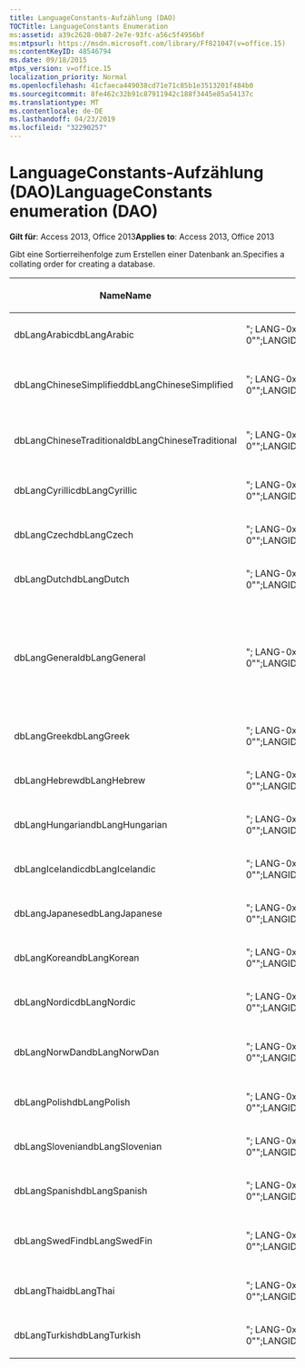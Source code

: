 ```yaml
---
title: LanguageConstants-Aufzählung (DAO)
TOCTitle: LanguageConstants Enumeration
ms:assetid: a39c2628-0b87-2e7e-93fc-a56c5f4956bf
ms:mtpsurl: https://msdn.microsoft.com/library/Ff821047(v=office.15)
ms:contentKeyID: 48546794
ms.date: 09/18/2015
mtps_version: v=office.15
localization_priority: Normal
ms.openlocfilehash: 41cfaeca449038cd71e71c85b1e3513201f484b0
ms.sourcegitcommit: 8fe462c32b91c87911942c188f3445e85a54137c
ms.translationtype: MT
ms.contentlocale: de-DE
ms.lasthandoff: 04/23/2019
ms.locfileid: "32290257"
---
```

# <a name="languageconstants-enumeration-dao"></a><span data-ttu-id="c880c-102">LanguageConstants-Aufzählung (DAO)</span><span class="sxs-lookup"><span data-stu-id="c880c-102">LanguageConstants enumeration (DAO)</span></span>


<span data-ttu-id="c880c-103">**Gilt für**: Access 2013, Office 2013</span><span class="sxs-lookup"><span data-stu-id="c880c-103">**Applies to**: Access 2013, Office 2013</span></span>

<span data-ttu-id="c880c-104">Gibt eine Sortierreihenfolge zum Erstellen einer Datenbank an.</span><span class="sxs-lookup"><span data-stu-id="c880c-104">Specifies a collating order for creating a database.</span></span>

<table>
<colgroup>
<col style="width: 33%" />
<col style="width: 33%" />
<col style="width: 33%" />
</colgroup>
<thead>
<tr class="header">
<th><p><span data-ttu-id="c880c-105">Name</span><span class="sxs-lookup"><span data-stu-id="c880c-105">Name</span></span></p></th>
<th><p><span data-ttu-id="c880c-106">Wert</span><span class="sxs-lookup"><span data-stu-id="c880c-106">Value</span></span></p></th>
<th><p><span data-ttu-id="c880c-107">Beschreibung</span><span class="sxs-lookup"><span data-stu-id="c880c-107">Description</span></span></p></th>
</tr>
</thead>
<tbody>
<tr class="odd">
<td><p><span data-ttu-id="c880c-108">dbLangArabic</span><span class="sxs-lookup"><span data-stu-id="c880c-108">dbLangArabic</span></span></p></td>
<td><p><span data-ttu-id="c880c-109">&quot;; LANG-0x0401; CP = 1256; Land = 0&quot;</span><span class="sxs-lookup"><span data-stu-id="c880c-109">&quot;;LANGID=0x0401;CP=1256;COUNTRY=0&quot;</span></span></p></td>
<td><p><span data-ttu-id="c880c-110">Arabisch</span><span class="sxs-lookup"><span data-stu-id="c880c-110">Arabic</span></span></p></td>
</tr>
<tr class="even">
<td><p><span data-ttu-id="c880c-111">dbLangChineseSimplified</span><span class="sxs-lookup"><span data-stu-id="c880c-111">dbLangChineseSimplified</span></span></p></td>
<td><p><span data-ttu-id="c880c-112">&quot;; LANG-0x0804; CP = 936; Land = 0&quot;</span><span class="sxs-lookup"><span data-stu-id="c880c-112">&quot;;LANGID=0x0804;CP=936;COUNTRY=0&quot;</span></span></p></td>
<td><p><span data-ttu-id="c880c-113">Chinesisch (vereinfacht)</span><span class="sxs-lookup"><span data-stu-id="c880c-113">Simplified Chinese</span></span></p></td>
</tr>
<tr class="odd">
<td><p><span data-ttu-id="c880c-114">dbLangChineseTraditional</span><span class="sxs-lookup"><span data-stu-id="c880c-114">dbLangChineseTraditional</span></span></p></td>
<td><p><span data-ttu-id="c880c-115">&quot;; LANG-0x0404; CP = 950; Land = 0&quot;</span><span class="sxs-lookup"><span data-stu-id="c880c-115">&quot;;LANGID=0x0404;CP=950;COUNTRY=0&quot;</span></span></p></td>
<td><p><span data-ttu-id="c880c-116">Chinesisch (traditionell)</span><span class="sxs-lookup"><span data-stu-id="c880c-116">Traditional Chinese</span></span></p></td>
</tr>
<tr class="even">
<td><p><span data-ttu-id="c880c-117">dbLangCyrillic</span><span class="sxs-lookup"><span data-stu-id="c880c-117">dbLangCyrillic</span></span></p></td>
<td><p><span data-ttu-id="c880c-118">&quot;; LANG-0x0419; CP = 1251; Land = 0&quot;</span><span class="sxs-lookup"><span data-stu-id="c880c-118">&quot;;LANGID=0x0419;CP=1251;COUNTRY=0&quot;</span></span></p></td>
<td><p><span data-ttu-id="c880c-119">Russisch</span><span class="sxs-lookup"><span data-stu-id="c880c-119">Russian</span></span></p></td>
</tr>
<tr class="odd">
<td><p><span data-ttu-id="c880c-120">dbLangCzech</span><span class="sxs-lookup"><span data-stu-id="c880c-120">dbLangCzech</span></span></p></td>
<td><p><span data-ttu-id="c880c-121">&quot;; LANG-0x0405; CP = 1250; Land = 0&quot;</span><span class="sxs-lookup"><span data-stu-id="c880c-121">&quot;;LANGID=0x0405;CP=1250;COUNTRY=0&quot;</span></span></p></td>
<td><p><span data-ttu-id="c880c-122">Tschechisch</span><span class="sxs-lookup"><span data-stu-id="c880c-122">Czech</span></span></p></td>
</tr>
<tr class="even">
<td><p><span data-ttu-id="c880c-123">dbLangDutch</span><span class="sxs-lookup"><span data-stu-id="c880c-123">dbLangDutch</span></span></p></td>
<td><p><span data-ttu-id="c880c-124">&quot;; LANG-0x0413; CP = 1252; Land = 0&quot;</span><span class="sxs-lookup"><span data-stu-id="c880c-124">&quot;;LANGID=0x0413;CP=1252;COUNTRY=0&quot;</span></span></p></td>
<td><p><span data-ttu-id="c880c-125">Niederländisch</span><span class="sxs-lookup"><span data-stu-id="c880c-125">Dutch</span></span></p></td>
</tr>
<tr class="odd">
<td><p><span data-ttu-id="c880c-126">dbLangGeneral</span><span class="sxs-lookup"><span data-stu-id="c880c-126">dbLangGeneral</span></span></p></td>
<td><p><span data-ttu-id="c880c-127">&quot;; LANG-0x0409; CP = 1252; Land = 0&quot;</span><span class="sxs-lookup"><span data-stu-id="c880c-127">&quot;;LANGID=0x0409;CP=1252;COUNTRY=0&quot;</span></span></p></td>
<td><p><span data-ttu-id="c880c-128">Englisch, Deutsch, Französisch, Portugiesisch, Italienisch und modernes Spanisch</span><span class="sxs-lookup"><span data-stu-id="c880c-128">English, German, French, Portuguese, Italian, and Modern Spanish</span></span></p></td>
</tr>
<tr class="even">
<td><p><span data-ttu-id="c880c-129">dbLangGreek</span><span class="sxs-lookup"><span data-stu-id="c880c-129">dbLangGreek</span></span></p></td>
<td><p><span data-ttu-id="c880c-130">&quot;; LANG-0x0408; CP = 1253; Land = 0&quot;</span><span class="sxs-lookup"><span data-stu-id="c880c-130">&quot;;LANGID=0x0408;CP=1253;COUNTRY=0&quot;</span></span></p></td>
<td><p><span data-ttu-id="c880c-131">Griechisch</span><span class="sxs-lookup"><span data-stu-id="c880c-131">Greek</span></span></p></td>
</tr>
<tr class="odd">
<td><p><span data-ttu-id="c880c-132">dbLangHebrew</span><span class="sxs-lookup"><span data-stu-id="c880c-132">dbLangHebrew</span></span></p></td>
<td><p><span data-ttu-id="c880c-133">&quot;; LANG-0x040D; CP = 1255; Land = 0&quot;</span><span class="sxs-lookup"><span data-stu-id="c880c-133">&quot;;LANGID=0x040D;CP=1255;COUNTRY=0&quot;</span></span></p></td>
<td><p><span data-ttu-id="c880c-134">Hebräisch</span><span class="sxs-lookup"><span data-stu-id="c880c-134">Hebrew</span></span></p></td>
</tr>
<tr class="even">
<td><p><span data-ttu-id="c880c-135">dbLangHungarian</span><span class="sxs-lookup"><span data-stu-id="c880c-135">dbLangHungarian</span></span></p></td>
<td><p><span data-ttu-id="c880c-136">&quot;; LANG-0x040E; CP = 1250; Land = 0&quot;</span><span class="sxs-lookup"><span data-stu-id="c880c-136">&quot;;LANGID=0x040E;CP=1250;COUNTRY=0&quot;</span></span></p></td>
<td><p><span data-ttu-id="c880c-137">Ungarisch</span><span class="sxs-lookup"><span data-stu-id="c880c-137">Hungarian</span></span></p></td>
</tr>
<tr class="odd">
<td><p><span data-ttu-id="c880c-138">dbLangIcelandic</span><span class="sxs-lookup"><span data-stu-id="c880c-138">dbLangIcelandic</span></span></p></td>
<td><p><span data-ttu-id="c880c-139">&quot;; LANG-0x040F; CP = 1252; Land = 0&quot;</span><span class="sxs-lookup"><span data-stu-id="c880c-139">&quot;;LANGID=0x040F;CP=1252;COUNTRY=0&quot;</span></span></p></td>
<td><p><span data-ttu-id="c880c-140">Isländisch</span><span class="sxs-lookup"><span data-stu-id="c880c-140">Icelandic</span></span></p></td>
</tr>
<tr class="even">
<td><p><span data-ttu-id="c880c-141">dbLangJapanese</span><span class="sxs-lookup"><span data-stu-id="c880c-141">dbLangJapanese</span></span></p></td>
<td><p><span data-ttu-id="c880c-142">&quot;; LANG-0x0411; CP = 932; Land = 0&quot;</span><span class="sxs-lookup"><span data-stu-id="c880c-142">&quot;;LANGID=0x0411;CP=932;COUNTRY=0&quot;</span></span></p></td>
<td><p><span data-ttu-id="c880c-143">Japanisch</span><span class="sxs-lookup"><span data-stu-id="c880c-143">Japanese</span></span></p></td>
</tr>
<tr class="odd">
<td><p><span data-ttu-id="c880c-144">dbLangKorean</span><span class="sxs-lookup"><span data-stu-id="c880c-144">dbLangKorean</span></span></p></td>
<td><p><span data-ttu-id="c880c-145">&quot;; LANG-0x0412; CP = 949; Land = 0&quot;</span><span class="sxs-lookup"><span data-stu-id="c880c-145">&quot;;LANGID=0x0412;CP=949;COUNTRY=0&quot;</span></span></p></td>
<td><p><span data-ttu-id="c880c-146">Koreanisch</span><span class="sxs-lookup"><span data-stu-id="c880c-146">Korean</span></span></p></td>
</tr>
<tr class="even">
<td><p><span data-ttu-id="c880c-147">dbLangNordic</span><span class="sxs-lookup"><span data-stu-id="c880c-147">dbLangNordic</span></span></p></td>
<td><p><span data-ttu-id="c880c-148">&quot;; LANG-0x041D; CP = 1252; Land = 0&quot;</span><span class="sxs-lookup"><span data-stu-id="c880c-148">&quot;;LANGID=0x041D;CP=1252;COUNTRY=0&quot;</span></span></p></td>
<td><p><span data-ttu-id="c880c-149">Nordic</span><span class="sxs-lookup"><span data-stu-id="c880c-149">Nordic</span></span></p></td>
</tr>
<tr class="odd">
<td><p><span data-ttu-id="c880c-150">dbLangNorwDan</span><span class="sxs-lookup"><span data-stu-id="c880c-150">dbLangNorwDan</span></span></p></td>
<td><p><span data-ttu-id="c880c-151">&quot;; LANG-0x0406; CP = 1252; Land = 0&quot;</span><span class="sxs-lookup"><span data-stu-id="c880c-151">&quot;;LANGID=0x0406;CP=1252;COUNTRY=0&quot;</span></span></p></td>
<td><p><span data-ttu-id="c880c-152">Norwegisch und Dänisch</span><span class="sxs-lookup"><span data-stu-id="c880c-152">Norwegian and Danish</span></span></p></td>
</tr>
<tr class="even">
<td><p><span data-ttu-id="c880c-153">dbLangPolish</span><span class="sxs-lookup"><span data-stu-id="c880c-153">dbLangPolish</span></span></p></td>
<td><p><span data-ttu-id="c880c-154">&quot;; LANG-0x0415; CP = 1250; Land = 0&quot;</span><span class="sxs-lookup"><span data-stu-id="c880c-154">&quot;;LANGID=0x0415;CP=1250;COUNTRY=0&quot;</span></span></p></td>
<td><p><span data-ttu-id="c880c-155">Polnisch</span><span class="sxs-lookup"><span data-stu-id="c880c-155">Polish</span></span></p></td>
</tr>
<tr class="odd">
<td><p><span data-ttu-id="c880c-156">dbLangSlovenian</span><span class="sxs-lookup"><span data-stu-id="c880c-156">dbLangSlovenian</span></span></p></td>
<td><p><span data-ttu-id="c880c-157">&quot;; LANG-0x0424; CP = 1250; Land = 0&quot;</span><span class="sxs-lookup"><span data-stu-id="c880c-157">&quot;;LANGID=0x0424;CP=1250;COUNTRY=0&quot;</span></span></p></td>
<td><p><span data-ttu-id="c880c-158">Slowenisch</span><span class="sxs-lookup"><span data-stu-id="c880c-158">Slovenian</span></span></p></td>
</tr>
<tr class="even">
<td><p><span data-ttu-id="c880c-159">dbLangSpanish</span><span class="sxs-lookup"><span data-stu-id="c880c-159">dbLangSpanish</span></span></p></td>
<td><p><span data-ttu-id="c880c-160">&quot;; LANG-0x040A; CP = 1252; Land = 0&quot;</span><span class="sxs-lookup"><span data-stu-id="c880c-160">&quot;;LANGID=0x040A;CP=1252;COUNTRY=0&quot;</span></span></p></td>
<td><p><span data-ttu-id="c880c-161">Spanisch</span><span class="sxs-lookup"><span data-stu-id="c880c-161">Spanish</span></span></p></td>
</tr>
<tr class="odd">
<td><p><span data-ttu-id="c880c-162">dbLangSwedFin</span><span class="sxs-lookup"><span data-stu-id="c880c-162">dbLangSwedFin</span></span></p></td>
<td><p><span data-ttu-id="c880c-163">&quot;; LANG-0x041D; CP = 1252; Land = 0&quot;</span><span class="sxs-lookup"><span data-stu-id="c880c-163">&quot;;LANGID=0x041D;CP=1252;COUNTRY=0&quot;</span></span></p></td>
<td><p><span data-ttu-id="c880c-164">Schwedisch und Finnisch</span><span class="sxs-lookup"><span data-stu-id="c880c-164">Swedish and Finnish</span></span></p></td>
</tr>
<tr class="even">
<td><p><span data-ttu-id="c880c-165">dbLangThai</span><span class="sxs-lookup"><span data-stu-id="c880c-165">dbLangThai</span></span></p></td>
<td><p><span data-ttu-id="c880c-166">&quot;; LANG-0x041E; CP = 874; Land = 0&quot;</span><span class="sxs-lookup"><span data-stu-id="c880c-166">&quot;;LANGID=0x041E;CP=874;COUNTRY=0&quot;</span></span></p></td>
<td><p><span data-ttu-id="c880c-167">Thailändisch</span><span class="sxs-lookup"><span data-stu-id="c880c-167">Thai</span></span></p></td>
</tr>
<tr class="odd">
<td><p><span data-ttu-id="c880c-168">dbLangTurkish</span><span class="sxs-lookup"><span data-stu-id="c880c-168">dbLangTurkish</span></span></p></td>
<td><p><span data-ttu-id="c880c-169">&quot;; LANG-0x041F; CP = 1254; Land = 0&quot;</span><span class="sxs-lookup"><span data-stu-id="c880c-169">&quot;;LANGID=0x041F;CP=1254;COUNTRY=0&quot;</span></span></p></td>
<td><p><span data-ttu-id="c880c-170">Türkisch</span><span class="sxs-lookup"><span data-stu-id="c880c-170">Turkish</span></span></p></td>
</tr>
</tbody>
</table>


